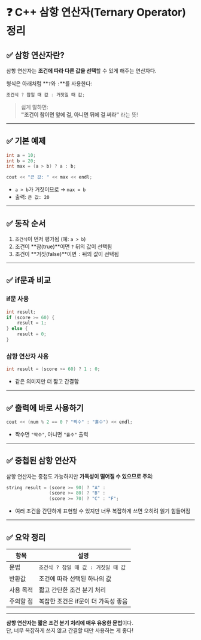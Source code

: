 # ❓ C++ 삼항 연산자(Ternary Operator) 정리

## ✅ 삼항 연산자란?

삼항 연산자는 **조건에 따라 다른 값을 선택**할 수 있게 해주는 연산자다.

형식은 아래처럼 **`?`와 `:`**를 사용한다:

```cpp
조건식 ? 참일 때 값 : 거짓일 때 값;
```

> 쉽게 말하면:  
> **"조건이 참이면 앞에 걸, 아니면 뒤에 걸 써라"** 라는 뜻!

---

## ✅ 기본 예제

```cpp
int a = 10;
int b = 20;
int max = (a > b) ? a : b;

cout << "큰 값: " << max << endl;
```

- `a > b`가 거짓이므로 → `max = b`
- 출력: `큰 값: 20`

---

## ✅ 동작 순서

1. `조건식`이 먼저 평가됨 (예: `a > b`)
2. 조건이 **참(true)**이면 `?` 뒤의 값이 선택됨
3. 조건이 **거짓(false)**이면 `:` 뒤의 값이 선택됨

---

## ✅ if문과 비교

### if문 사용

```cpp
int result;
if (score >= 60) {
    result = 1;
} else {
    result = 0;
}
```

### 삼항 연산자 사용

```cpp
int result = (score >= 60) ? 1 : 0;
```

- 같은 의미지만 더 짧고 간결함

---

## ✅ 출력에 바로 사용하기

```cpp
cout << (num % 2 == 0 ? "짝수" : "홀수") << endl;
```

- 짝수면 `"짝수"`, 아니면 `"홀수"` 출력

---

## ✅ 중첩된 삼항 연산자

삼항 연산자는 중첩도 가능하지만 **가독성이 떨어질 수 있으므로 주의**:

```cpp
string result = (score >= 90) ? "A" :
                (score >= 80) ? "B" :
                (score >= 70) ? "C" : "F";
```

- 여러 조건을 간단하게 표현할 수 있지만 너무 복잡하게 쓰면 오히려 읽기 힘들어짐

---

## ✅ 요약 정리

| 항목           | 설명 |
|----------------|------|
| 문법           | `조건식 ? 참일 때 값 : 거짓일 때 값` |
| 반환값         | 조건에 따라 선택된 하나의 값 |
| 사용 목적      | 짧고 간단한 조건 분기 처리 |
| 주의할 점      | 복잡한 조건은 if문이 더 가독성 좋음 |

---

**삼항 연산자는 짧은 조건 분기 처리에 매우 유용한 문법**이다.  
단, 너무 복잡하게 쓰지 않고 간결할 때만 사용하는 게 좋다!
